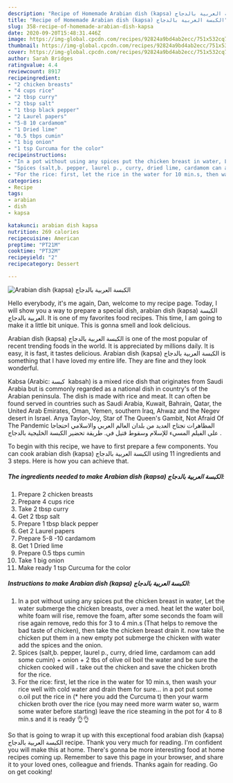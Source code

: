 ```yaml
---
description: "Recipe of Homemade Arabian dish (kapsa) الكبسة العربية بالدجاج"
title: "Recipe of Homemade Arabian dish (kapsa) الكبسة العربية بالدجاج"
slug: 358-recipe-of-homemade-arabian-dish-kapsa
date: 2020-09-20T15:48:31.446Z
image: https://img-global.cpcdn.com/recipes/92824a9bd4ab2ecc/751x532cq70/arabian-dish-kapsa-الكبسة-العربية-بالدجاج-recipe-main-photo.jpg
thumbnail: https://img-global.cpcdn.com/recipes/92824a9bd4ab2ecc/751x532cq70/arabian-dish-kapsa-الكبسة-العربية-بالدجاج-recipe-main-photo.jpg
cover: https://img-global.cpcdn.com/recipes/92824a9bd4ab2ecc/751x532cq70/arabian-dish-kapsa-الكبسة-العربية-بالدجاج-recipe-main-photo.jpg
author: Sarah Bridges
ratingvalue: 4.4
reviewcount: 8917
recipeingredient:
- "2 chicken breasts"
- "4 cups rice"
- "2 tbsp curry"
- "2 tbsp salt"
- "1 tbsp black pepper"
- "2 Laurel papers"
- "5-8 10 cardamom"
- "1 Dried lime"
- "0.5 tbps cumin"
- "1 big onion"
- "1 tsp Curcuma for the color"
recipeinstructions:
- "In a pot without using any spices put the chicken breast in water, Let the water submerge the chicken breasts, over a med. heat let the water boil, white foam will rise, remove the foam, after some seconds the foam will rise again remove, redo this for 3 to 4 min.s (That helps to remove the bad taste of chicken), then take the chicken breast drain it. now take the chicken put them in a new empty pot submerge the chicken with water add the spices and the onion."
- "Spices (salt,b. pepper, laurel p., curry, dried lime, cardamom can add some cumin) + onion + 2 tbs of olive oil boil the water and be sure the chicken cooked will ، take out the chicken and save the chicken broth for the rice."
- "For the rice: first, let the rice in the water for 10 min.s, then wash your rice well with cold water and drain them for sure... in a pot put some o.oil put the rice in (* here you add the Curcuma t) then your warm chicken broth over the rice (you may need more warm water so, warm some water before starting) leave the rice steaming in the pot for 4 to 8 min.s and it is ready 👌👌"
categories:
- Recipe
tags:
- arabian
- dish
- kapsa

katakunci: arabian dish kapsa 
nutrition: 269 calories
recipecuisine: American
preptime: "PT21M"
cooktime: "PT32M"
recipeyield: "2"
recipecategory: Dessert

---
```



![Arabian dish (kapsa) الكبسة العربية بالدجاج](https://img-global.cpcdn.com/recipes/92824a9bd4ab2ecc/751x532cq70/arabian-dish-kapsa-الكبسة-العربية-بالدجاج-recipe-main-photo.jpg)

Hello everybody, it's me again, Dan, welcome to my recipe page. Today, I will show you a way to prepare a special dish, arabian dish (kapsa) الكبسة العربية بالدجاج. It is one of my favorites food recipes. This time, I am going to make it a little bit unique. This is gonna smell and look delicious.

Arabian dish (kapsa) الكبسة العربية بالدجاج is one of the most popular of recent trending foods in the world. It is appreciated by millions daily. It is easy, it is fast, it tastes delicious. Arabian dish (kapsa) الكبسة العربية بالدجاج is something that I have loved my entire life. They are fine and they look wonderful.

Kabsa (Arabic: كبسة ‎ kabsah) is a mixed rice dish that originates from Saudi Arabia but is commonly regarded as a national dish in country&#39;s of the Arabian peninsula. The dish is made with rice and meat. It can often be found served in countries such as Saudi Arabia, Kuwait, Bahrain, Qatar, the United Arab Emirates, Oman, Yemen, southern Iraq, Ahwaz and the Negev desert in Israel. Anya Taylor-Joy, Star of The Queen&#39;s Gambit, Not Afraid Of The Pandemic المظاهرات تجتاح العديد من بلدان العالم العربي والاسلامي احتجاجا على الفيلم المسيء للإسلام وسقوط قتيل في. طريقة تحضير الكبسة الخليجية بالدجاج .


To begin with this recipe, we have to first prepare a few components. You can cook arabian dish (kapsa) الكبسة العربية بالدجاج using 11 ingredients and 3 steps. Here is how you can achieve that.

<!--inarticleads1-->

##### The ingredients needed to make Arabian dish (kapsa) الكبسة العربية بالدجاج:

1. Prepare 2 chicken breasts
1. Prepare 4 cups rice
1. Take 2 tbsp curry
1. Get 2 tbsp salt
1. Prepare 1 tbsp black pepper
1. Get 2 Laurel papers
1. Prepare 5-8 -10 cardamom
1. Get 1 Dried lime
1. Prepare 0.5 tbps cumin
1. Take 1 big onion
1. Make ready 1 tsp Curcuma for the color




<!--inarticleads2-->

##### Instructions to make Arabian dish (kapsa) الكبسة العربية بالدجاج:

1. In a pot without using any spices put the chicken breast in water, Let the water submerge the chicken breasts, over a med. heat let the water boil, white foam will rise, remove the foam, after some seconds the foam will rise again remove, redo this for 3 to 4 min.s (That helps to remove the bad taste of chicken), then take the chicken breast drain it. now take the chicken put them in a new empty pot submerge the chicken with water add the spices and the onion.
1. Spices (salt,b. pepper, laurel p., curry, dried lime, cardamom can add some cumin) + onion + 2 tbs of olive oil boil the water and be sure the chicken cooked will ، take out the chicken and save the chicken broth for the rice.
1. For the rice: first, let the rice in the water for 10 min.s, then wash your rice well with cold water and drain them for sure... in a pot put some o.oil put the rice in (* here you add the Curcuma t) then your warm chicken broth over the rice (you may need more warm water so, warm some water before starting) leave the rice steaming in the pot for 4 to 8 min.s and it is ready 👌👌




So that is going to wrap it up with this exceptional food arabian dish (kapsa) الكبسة العربية بالدجاج recipe. Thank you very much for reading. I'm confident you will make this at home. There's gonna be more interesting food at home recipes coming up. Remember to save this page in your browser, and share it to your loved ones, colleague and friends. Thanks again for reading. Go on get cooking!
